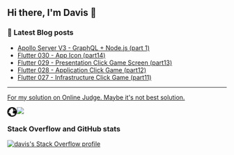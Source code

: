 ## Hi there, I'm Davis 👋

### 📕 Latest Blog posts
<!-- BLOG-POST-LIST:START -->
- [Apollo Server V3 - GraphQL + Node.js &lpar;part 1&rpar;](https://chucs.github.io/apollo-server-v3-001/)
- [Flutter 030 - App Icon &lpar;part14&rpar;](https://chucs.github.io/flutter-030-application-icon/)
- [Flutter 029 - Presentation Click Game Screen &lpar;part13&rpar;](https://chucs.github.io/flutter-029-presentation-click-game-screen/)
- [Flutter 028 - Application Click Game &lpar;part12&rpar;](https://chucs.github.io/flutter-028-application-click-game/)
- [Flutter 027 - Infrastructure Click Game &lpar;part11&rpar;](https://chucs.github.io/flutter-027-infrastructure-click-game/)
<!-- BLOG-POST-LIST:END -->

---
[For my solution on Online Judge. Maybe it's not best solution.](https://github.com/Daviswww/Submissions-by-UVa-etc)

[<img align="left" width="22px" src="https://raw.githubusercontent.com/iconic/open-iconic/master/svg/globe.svg" />][website]
[<img align="left" width="22px" src="https://cdn.jsdelivr.net/npm/simple-icons@v3/icons/linkedin.svg" />][linkedin]

<br>

### Stack Overflow and GitHub stats

[![davis's Stack Overflow profile](https://stackoverflow-card.vercel.app/?userID=13184360&theme=solarized-light)](https://stackoverflow.com/users/13184360/daviswww)


[website]: https://chucs.github.io/
[linkedin]: https://www.linkedin.com/in/hsing-wei-ho-4b8773191/
[problem]: https://github.com/Daviswww/Submissions-by-UVa-etc


